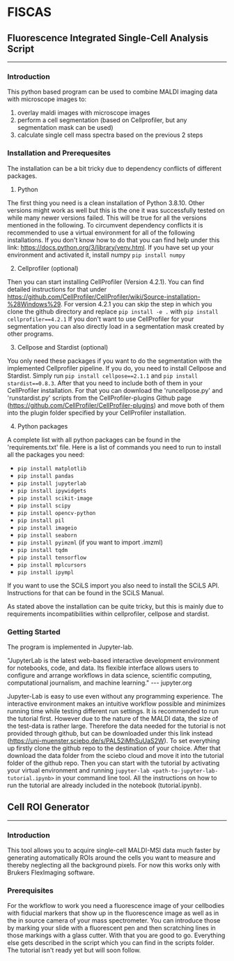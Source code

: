 # FISCAS

## Fluorescence Integrated Single-Cell Analysis Script
***
### Introduction

This python based program can be used to combine MALDI imaging data with microscope images to: 
1. overlay maldi images with microscope images 
2. perform a cell segmentation (based on Cellprofiler, but any segmentation mask can be used)
3. calculate single cell mass spectra based on the previous 2 steps

### Installation and Prerequesites 

The installation can be a bit tricky due to dependency conflicts of different packages.

1) Python

The first thing you need is a clean installation of Python 3.8.10. Other versions might work as well but this is the one it was successfully tested on while many newer versions failed. This will be true for all the versions mentioned in the following. To circumvent dependency conflicts it is recommended to use a virtual environment for all of the following installations. If you don't know how to do that you can find help under this link: https://docs.python.org/3/library/venv.html.
If you have set up your environment and activated it, install numpy `pip install numpy`

2) Cellprofiler (optional)

Then you can start installing CellProfiler (Version 4.2.1). You can find detailed instructions for that under https://github.com/CellProfiler/CellProfiler/wiki/Source-installation-%28Windows%29. For version 4.2.1 you can skip the step in which you clone the github directory and replace `pip install -e .` with `pip install cellprofiler==4.2.1`
If you don't want to use CellProfiler for your segmentation you can also directly load in a segmentation mask created by other programs.

3) Cellpose and Stardist (optional)

You only need these packages if you want to do the segmentation with the implemented Cellprofiler pipeline.
If you do, you need to install Cellpose and Stardist. Simply run `pip install cellpose==2.1.1` and `pip install stardist==0.8.3`. After that you need to include both of them in your CellProfiler installation. For that you can download the 'runcellpose.py' and 'runstardist.py' scripts from the CellProfiler-plugins Github page (https://github.com/CellProfiler/CellProfiler-plugins) and move both of them into the plugin folder specified by your CellProfiler installation.  

4) Python packages

A complete list with all python packages can be found in the 'requirements.txt' file. 
Here is a list of commands you need to run to install all the packages you need:

- `pip install matplotlib`
- `pip install pandas`
- `pip install jupyterlab`
- `pip install ipywidgets`
- `pip install scikit-image`
- `pip install scipy`
- `pip install opencv-python`
- `pip install pil`
- `pip install imageio`
- `pip install seaborn`
- `pip install pyimzml` (if you want to import .imzml)
- `pip install tqdm`
- `pip install tensorflow`
- `pip install mplcursors`
- `pip install ipympl`

If you want to use the SCiLS import you also need to install the SCiLS API. Instructions for that can be found in the SCiLS Manual.

As stated above the installation can be quite tricky, but this is mainly due to requirements incompatibilities within cellprofiler, cellpose and stardist. 

### Getting Started

The program is implemented in Jupyter-lab.  

"JupyterLab is the latest web-based interactive development environment for notebooks, code, and data. Its flexible interface allows users to configure and arrange workflows in data science, scientific computing, computational journalism, and machine learning." --- jupyter.org

Jupyter-Lab is easy to use even without any programming experience. The interactive environment makes an intuitive workflow possible and minimizes running time while testing different run settings.
It is recommended to run the tutorial first. However due to the nature of the MALDI data, the size of the test-data is rather large. Therefore the data needed for the tutorial is not provided through github, but can be downloaded under this link instead (https://uni-muenster.sciebo.de/s/PAL52iMhSuUaS2W). To set everything up firstly clone the github repo to the destination of your choice. After that download the data folder from the sciebo cloud and move it into the tutorial folder of the github repo. Then you can start with the tutorial by activating your virtual environment and running `jupyter-lab <path-to-jupyter-lab-tutorial.ipynb>` in your command line tool. All the instructions on how to run the tutorial are already included in the notebook (tutorial.ipynb). 

## Cell ROI Generator

***

### Introduction
This tool allows you to acquire single-cell MALDI-MSI data much faster by generating automatically ROIs around the cells you want to measure and thereby neglecting all the background pixels. For now this works only with Brukers FlexImaging software.  

### Prerequisites 
For the workflow to work you need a fluorescence image of your cellbodies with fiducial markers that show up in the fluorescence image as well as in the in source camera of your mass spectrometer. You can introduce those by marking your slide with a fluorescent pen and then scratching lines in those markings with a glass cutter. 
With that you are good to go. Everything else gets described in the script which you can find in the scripts folder. The tutorial isn't ready yet but will soon follow.   
